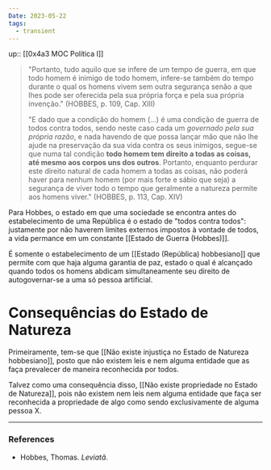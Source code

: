 ```yaml
---
Date: 2023-05-22
tags:
  - transient
---
```

up:: [[0x4a3 MOC Política I]]

> "Portanto, tudo aquilo que se infere de um tempo de guerra, em que todo homem é inimigo de todo homem, infere-se também do tempo durante o qual os homens vivem sem outra segurança senão a que lhes pode ser oferecida pela sua própria força e pela sua própria invenção." (HOBBES, p. 109, Cap. XIII)
> 
> "E dado que a condição do homem (...) é uma condição de guerra de todos contra todos, sendo neste caso cada um *governado pela sua própria razão*, e nada havendo de que possa lançar mão que não lhe ajude na preservação da sua vida contra os seus inimigos, segue-se que numa tal condição **todo homem tem direito a todas as coisas, até mesmo aos corpos uns dos outros**.
> Portanto, enquanto perdurar este direito natural de cada homem a todas as coisas, não poderá haver para nenhum homem (por mais forte e sábio que seja) a segurança de viver todo o tempo que geralmente a natureza permite aos homens viver." (HOBBES, p. 113, Cap. XIV)

Para Hobbes, o estado em que uma sociedade se encontra antes do estabelecimento de uma República é o estado de "todos contra todos": justamente por não haverem limites externos impostos à vontade de todos, a vida permance em um constante [[Estado de Guerra (Hobbes)]].

É somente o estabelecimento de um [[Estado (República) hobbesiano]] que permite com que haja alguma garantia de paz, estado o qual é alcançado quando todos os homens abdicam simultaneamente seu direito de autogovernar-se a uma só pessoa artificial.

# Consequências do Estado de Natureza
Primeiramente, tem-se que [[Não existe injustiça no Estado de Natureza hobbesiano]], posto que não existem leis e nem alguma entidade que as faça prevalecer de maneira reconhecida por todos.

Talvez como uma consequência disso, [[Não existe propriedade no Estado de Natureza]], pois não existem nem leis nem alguma entidade que faça ser reconhecida a propriedade de algo como sendo exclusivamente de alguma pessoa X.

---
### References
- Hobbes, Thomas. _Leviatã_.